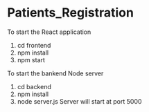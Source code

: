 # Patients_Registration

To start the React application
1. cd frontend
2. npm install
3. npm start

To start the bankend Node server
1. cd backend
2. npm install
3. node server.js
Server will start at port 5000
